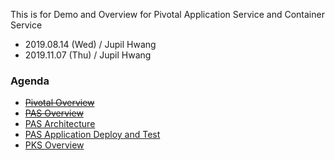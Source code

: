 This is for Demo and Overview for Pivotal Application Service and Container Service

- 2019.08.14 (Wed) / Jupil Hwang
- 2019.11.07 (Thu) / Jupil Hwang

### Agenda
- <s>[Pivotal Overview](docs/1.pivotal_overview.md)</s>
- <s>[PAS Overview](docs/2.pas_overview.md)</s>
- [PAS Architecture](docs/2.pas_architecture.md)
- [PAS Application Deploy and Test](docs/3.pas_workshop.md)
- [PKS Overview](docs/4.pks_overview.md)
